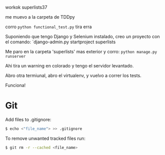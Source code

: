 workok superlists37

me muevo a la carpeta de TDDpy

corro `python functional_test.py` tira erra

Suponiendo que tengo Django y Selenium instalado, creo un proyecto con el comando:
`django-admin.py startproject superlists

Me paro en la carpeta 'superlists' mas exterior y corro:
`python manage.py runserver`

Ahi tira un warning en colorado y tengo el servidor levantado. 

Abro otra termiunal, abro el virtualenv, y vuelvo a correr los tests.

Funciona!

# Git

Add files to .gitignore:

```bash
$ echo <"file_name"> >> .gitignore
```

To remove unwanted tracked files run:

```bash
$ git rm -r --cached <file_name>
```
